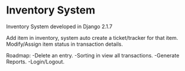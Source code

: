 # Inventory System
Inventory System developed in Django 2.1.7

Add item in inventory, system auto create a ticket/tracker for that item.
Modify/Assign item status in transaction details.

Roadmap:
-Delete an entry.
-Sorting in view all transactions.
-Generate Reports.
-Login/Logout. 

